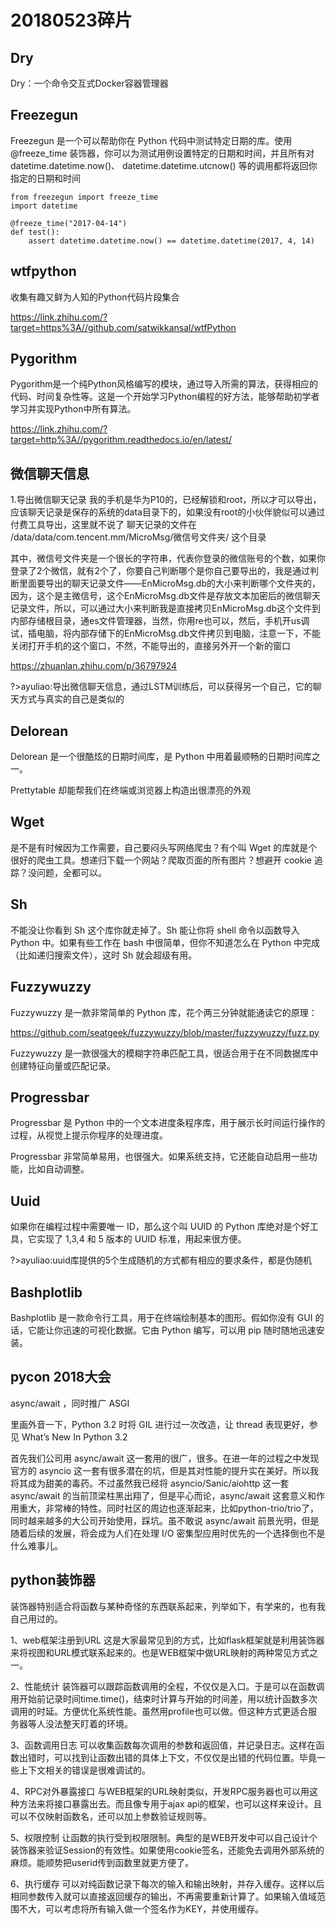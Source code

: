 # 20180523碎片


## Dry
Dry：一个命令交互式Docker容器管理器

## Freezegun
Freezegun 是一个可以帮助你在 Python 代码中测试特定日期的库。使用 @freeze_time 装饰器，你可以为测试用例设置特定的日期和时间，并且所有对 datetime.datetime.now()、 datetime.datetime.utcnow() 等的调用都将返回你指定的日期和时间

```
from freezegun import freeze_time
import datetime

@freeze_time("2017-04-14")
def test(): 
    assert datetime.datetime.now() == datetime.datetime(2017, 4, 14)
```

## wtfpython

收集有趣又鲜为人知的Python代码片段集合

https://link.zhihu.com/?target=https%3A//github.com/satwikkansal/wtfPython

## Pygorithm
Pygorithm是一个纯Python风格编写的模块，通过导入所需的算法，获得相应的代码、时间复杂性等。这是一个开始学习Python编程的好方法，能够帮助初学者学习并实现Python中所有算法。

https://link.zhihu.com/?target=http%3A//pygorithm.readthedocs.io/en/latest/


## 微信聊天信息

1.导出微信聊天记录 我的手机是华为P10的，已经解锁和root，所以才可以导出，应该聊天记录是保存的系统的data目录下的，如果没有root的小伙伴貌似可以通过付费工具导出，这里就不说了 聊天记录的文件在 /data/data/com.tencent.mm/MicroMsg/微信号文件夹/ 这个目录

其中，微信号文件夹是一个很长的字符串，代表你登录的微信账号的个数，如果你登录了2个微信，就有2个了，你要自己判断哪个是你自己要导出的，我是通过判断里面要导出的聊天记录文件——EnMicroMsg.db的大小来判断哪个文件夹的，因为，这个是主微信号，这个EnMicroMsg.db文件是存放文本加密后的微信聊天记录文件，所以，可以通过大小来判断我是直接拷贝EnMicroMsg.db这个文件到内部存储根目录，通es文件管理器，当然，你用re也可以，然后，手机开us调试，插电脑，将内部存储下的EnMicroMsg.db文件拷贝到电脑，注意一下，不能关闭打开手机的这个窗口，不然，不能导出的，直接另外开一个新的窗口

https://zhuanlan.zhihu.com/p/36797924

?>ayuliao:导出微信聊天信息，通过LSTM训练后，可以获得另一个自己，它的聊天方式与真实的自己是类似的

## Delorean
Delorean 是一个很酷炫的日期时间库，是 Python 中用着最顺畅的日期时间库之一。

Prettytable 却能帮我们在终端或浏览器上构造出很漂亮的外观

## Wget
是不是有时候因为工作需要，自己要闷头写网络爬虫？有个叫 Wget 的库就是个很好的爬虫工具。想递归下载一个网站？爬取页面的所有图片？想避开 cookie 追踪？没问题，全都可以。


## Sh
不能没让你看到 Sh 这个库你就走掉了。Sh 能让你将 shell 命令以函数导入 Python 中。如果有些工作在 bash 中很简单，但你不知道怎么在 Python 中完成（比如递归搜索文件），这时 Sh 就会超级有用。

## Fuzzywuzzy

Fuzzywuzzy 是一款非常简单的 Python 库，花个两三分钟就能通读它的原理：

https://github.com/seatgeek/fuzzywuzzy/blob/master/fuzzywuzzy/fuzz.py

Fuzzywuzzy 是一款很强大的模糊字符串匹配工具，很适合用于在不同数据库中创建特征向量或匹配记录。

## Progressbar
Progressbar 是 Python 中的一个文本进度条程序库，用于展示长时间运行操作的过程，从视觉上提示你程序的处理进度。

Progressbar 非常简单易用，也很强大。如果系统支持，它还能自动启用一些功能，比如自动调整。

## Uuid

如果你在编程过程中需要唯一 ID，那么这个叫 UUID 的 Python 库绝对是个好工具，它实现了 1,3,4 和 5 版本的 UUID 标准，用起来很方便。

?>ayuliao:uuid库提供的5个生成随机的方式都有相应的要求条件，都是伪随机

## Bashplotlib
Bashplotlib 是一款命令行工具，用于在终端绘制基本的图形。假如你没有 GUI 的话，它能让你迅速的可视化数据。它由 Python 编写，可以用 pip 随时随地迅速安装。

## pycon 2018大会
async/await ，同时推广 ASGI 

里画外音一下，Python 3.2 时将 GIL 进行过一次改造，让 thread 表现更好，参见 What’s New In Python 3.2

首先我们公司用 async/await 这一套用的很广，很多。在进一年的过程之中发现官方的 asyncio 这一套有很多潜在的坑，但是其对性能的提升实在美好。所以我将其成为甜美的毒药。不过虽然我已经将 asyncio/Sanic/aiohttp 这一套 async/await 的当前顶梁柱黑出翔了，但是平心而论，async/await 这套意义和作用重大，非常棒的特性。同时社区的周边也逐渐起来，比如python-trio/trio了，同时越来越多的大公司开始使用，踩坑。虽不敢说 async/await 前景光明，但是随着后续的发展，将会成为人们在处理 I/O 密集型应用时优先的一个选择倒也不是什么难事儿。


## python装饰器

装饰器特别适合将函数与某种奇怪的东西联系起来，列举如下，有学来的，也有我自己用过的。

1、web框架注册到URL    这是大家最常见到的方式，比如flask框架就是利用装饰器来将视图和URL模式联系起来的。也是WEB框架中做URL映射的两种常见方式之一。

2、性能统计    装饰器可以跟踪函数调用的全程，不仅仅是入口。于是可以在函数调用开始前记录时间time.time()，结束时计算与开始的时间差，用以统计函数多次调用的时延。方便优化系统性能。虽然用profile也可以做。但这种方式更适合服务器等人没法整天盯着的环境。

3、函数调用日志    可以收集函数每次调用的参数和返回值，并记录日志。这样在函数出错时，可以找到让函数出错的具体上下文，不仅仅是出错的代码位置。毕竟一些上下文相关的错误是很难调试的。

4、RPC对外暴露接口    与WEB框架的URL映射类似，开发RPC服务器也可以用这种方法来将接口暴露出去。而且像专用于ajax api的框架，也可以这样来设计。且可以不仅映射函数名，还可以加上参数验证规则等。

5、权限控制    让函数的执行受到权限限制。典型的是WEB开发中可以自己设计个装饰器来验证Session的有效性。如果使用cookie签名，还能免去调用外部系统的麻烦。能顺势把userid传到函数里就更方便了。

6、执行缓存    可以对纯函数记录下每次的输入和输出映射，并存入缓存。这样以后相同参数传入就可以直接返回缓存的输出，不再需要重新计算了。如果输入值域范围不大，可以考虑将所有输入做一个签名作为KEY，并使用缓存。

